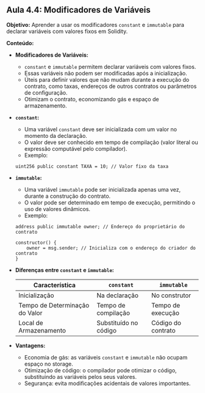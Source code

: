 ## Aula 4.4: Modificadores de Variáveis

**Objetivo:** Aprender a usar os modificadores `constant` e `immutable` para declarar variáveis com valores fixos em Solidity.

**Conteúdo:**

- **Modificadores de Variáveis:**
    - `constant` e `immutable` permitem declarar variáveis com valores fixos.
    - Essas variáveis não podem ser modificadas após a inicialização.
    - Úteis para definir valores que não mudam durante a execução do contrato, como taxas, endereços de outros contratos ou parâmetros de configuração.
    - Otimizam o contrato, economizando gás e espaço de armazenamento.

- **`constant`:**
    - Uma variável `constant` deve ser inicializada com um valor no momento da declaração.
    - O valor deve ser conhecido em tempo de compilação (valor literal ou expressão computável pelo compilador).
    - Exemplo:

    ```solidity
    uint256 public constant TAXA = 10; // Valor fixo da taxa
    ```

- **`immutable`:**
    - Uma variável `immutable` pode ser inicializada apenas uma vez, durante a construção do contrato.
    - O valor pode ser determinado em tempo de execução, permitindo o uso de valores dinâmicos.
    - Exemplo:

    ```solidity
    address public immutable owner; // Endereço do proprietário do contrato

    constructor() {
        owner = msg.sender; // Inicializa com o endereço do criador do contrato
    }
    ```

- **Diferenças entre `constant` e `immutable`:**

    | Característica | `constant` | `immutable` |
    |---|---|---|
    | Inicialização | Na declaração | No construtor |
    | Tempo de Determinação do Valor | Tempo de compilação | Tempo de execução |
    | Local de Armazenamento | Substituído no código | Código do contrato |

- **Vantagens:**
    - Economia de gás: as variáveis `constant` e `immutable` não ocupam espaço no storage.
    - Otimização de código: o compilador pode otimizar o código, substituindo as variáveis pelos seus valores.
    - Segurança: evita modificações acidentais de valores importantes.
